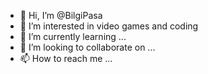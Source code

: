 - 👋 Hi, I’m @BilgiPasa
- 👀 I’m interested in video games and coding
- 🌱 I’m currently learning ...
- 💞️ I’m looking to collaborate on ...
- 📫 How to reach me ...

<!---
BilgiPasa/BilgiPasa is a ✨ special ✨ repository because its `README.md` (this file) appears on your GitHub profile.
You can click the Preview link to take a look at your changes.
--->
